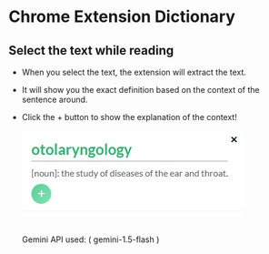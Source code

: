 # Chrome Extension Dictionary

## Select the text while reading

- When you select the text, the extension will extract the text.
- It will show you the exact definition based on the context of the sentence around.
- Click the + button to show the explanation of the context!
  <br></br>
  ![image](./image.png)
  <br></br>

  Gemini API used: ( gemini-1.5-flash )
